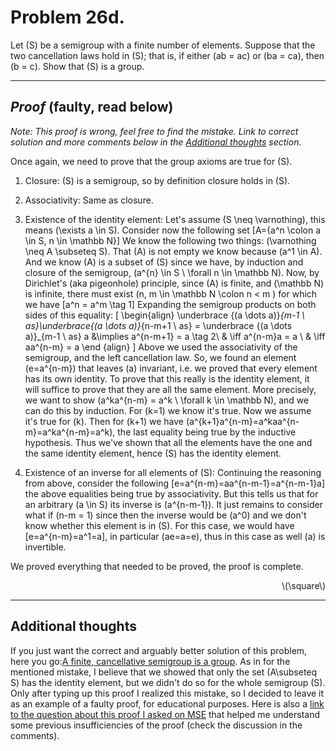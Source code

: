 # Problem  26d.

Let \(S\) be a semigroup with a finite number of elements. Suppose that the two cancellation laws hold in \(S\); that is, if either \(ab = ac\) or \(ba = ca\), then \(b = c\). Show that \(S\) is a group.

---

## *Proof* (faulty, read below)
*Note: This proof is wrong, feel free to find the mistake. Link to correct solution and more comments below in the [Additional thoughts](#additional-thoughts) section.*

Once again, we need to prove that the group axioms are true for \(S\).

1. Closure: \(S\) is a semigroup, so by definition closure holds in \(S\).
2. Associativity: Same as closure.
3. Existence of the identity element: Let's assume \(S \neq \varnothing\), this means \(\exists a \in S\). Consider now the following set \[A=\{a^n \colon a \in S, n \in \mathbb N\}\] We know the following two things: \(\varnothing \neq A \subseteq S\). That \(A\) is not empty we know because \(a^1 \in A\). And we know \(A\) is a subset of \(S\) since we have, by induction and closure of the semigroup, \(a^{n} \in S \ \forall n \in \mathbb N\). Now, by Dirichlet's (aka pigeonhole) principle, since \(A\) is finite, and \(\mathbb N\) is infinite, there must exist \(n, m \in \mathbb N \colon n < m \) for which we have \[a^n = a^m \tag 1\] Expanding the semigroup products on both sides of this equality: 
\[
    \begin{align}
 \underbrace {(a \dots a)}_{m-1 \ as}\underbrace{(a \dots a)}_{n-m+1 \ as} = \underbrace {(a \dots a)}_{m-1 \ as} a &\implies a^{n-m+1} = a \tag 2\\
 & \iff a^{n-m}a = a \\
 & \iff aa^{n-m} = a
    \end {align}
\]
Above we used the associativity of the semigroup, and the left cancellation law. So, we found an element \(e=a^{n-m}\) that leaves \(a\) invariant, i.e. we proved that every element has its own identity. To prove that this really is the identity element, it will suffice to prove that they are all the same element. More precisely, we want to show \(a^ka^{n-m} = a^k \ \forall k \in \mathbb N\), and we can do this by induction. For \(k=1\) we know it's true. Now we assume it's true for \(k\). Then for \(k+1\) we have \(a^{k+1}a^{n-m}=a^kaa^{n-m}=a^ka^{n-m}=a^k\), the last equality being true by the inductive hypothesis. Thus we've shown that all the elements have the one and the same identity element, hence \(S\) has the identity element.


1. Existence of an inverse for all elements of \(S\): Continuing the reasoning from above, consider the following \[e=a^{n-m}=aa^{n-m-1}=a^{n-m-1}a\]
the above equalities being true by associativity. But this tells us that for an arbitrary \(a \in S\) its inverse is \(a^{n-m-1}\). It just remains to consider what if \(n-m = 1\) since then the inverse would be \(a^0\) and we don't know whether this element is in \(S\). For this case, we would have \[e=a^{n-m}=a^1=a\], in particular \(ae=a=e\), thus in this case as well \(a\) is invertible.



We proved everything that needed to be proved, the proof is complete.
<div align="right">\(\square\)</div>

---

## Additional thoughts
If you just want the correct and arguably better solution of this problem, here you go:[A finite, cancellative semigroup is a group](https://math.stackexchange.com/questions/203023/a-finite-cancellative-semigroup-is-a-group). As in for the mentioned mistake, I believe that we showed that only the set \(A\subseteq S\) has the identity element, but we didn't do so for the whole semigroup \(S\). Only after typing up this proof I realized this mistake, so I decided to leave it as an example of a faulty proof, for educational purposes. Here is also a [link to the question about this proof I asked on MSE](https://math.stackexchange.com/questions/5025301/a-question-about-the-proof-of-finite-cancellative-semigroups-being-groups) that helped me understand some previous insufficiencies of the proof (check the discussion in the comments).